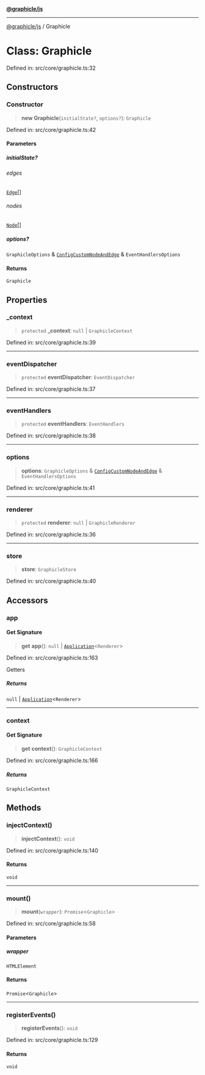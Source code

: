 [**@graphicle/js**](../README.md)

***

[@graphicle/js](../globals.md) / Graphicle

# Class: Graphicle

Defined in: src/core/graphicle.ts:32

## Constructors

### Constructor

> **new Graphicle**(`initialState?`, `options?`): `Graphicle`

Defined in: src/core/graphicle.ts:42

#### Parameters

##### initialState?

###### edges

[`Edge`](../type-aliases/Edge.md)[]

###### nodes

[`Node`](../type-aliases/Node.md)[]

##### options?

`GraphicleOptions` & [`ConfigCustomNodeAndEdge`](../type-aliases/ConfigCustomNodeAndEdge.md) & `EventHandlersOptions`

#### Returns

`Graphicle`

## Properties

### \_context

> `protected` **\_context**: `null` \| `GraphicleContext`

Defined in: src/core/graphicle.ts:39

***

### eventDispatcher

> `protected` **eventDispatcher**: `EventDispatcher`

Defined in: src/core/graphicle.ts:37

***

### eventHandlers

> `protected` **eventHandlers**: `EventHandlers`

Defined in: src/core/graphicle.ts:38

***

### options

> **options**: `GraphicleOptions` & [`ConfigCustomNodeAndEdge`](../type-aliases/ConfigCustomNodeAndEdge.md) & `EventHandlersOptions`

Defined in: src/core/graphicle.ts:41

***

### renderer

> `protected` **renderer**: `null` \| `GraphicleRenderer`

Defined in: src/core/graphicle.ts:36

***

### store

> **store**: `GraphicleStore`

Defined in: src/core/graphicle.ts:40

## Accessors

### app

#### Get Signature

> **get** **app**(): `null` \| [`Application`](../@graphicle/namespaces/Pixi/classes/Application.md)\<`Renderer`\>

Defined in: src/core/graphicle.ts:163

Getters

##### Returns

`null` \| [`Application`](../@graphicle/namespaces/Pixi/classes/Application.md)\<`Renderer`\>

***

### context

#### Get Signature

> **get** **context**(): `GraphicleContext`

Defined in: src/core/graphicle.ts:166

##### Returns

`GraphicleContext`

## Methods

### injectContext()

> **injectContext**(): `void`

Defined in: src/core/graphicle.ts:140

#### Returns

`void`

***

### mount()

> **mount**(`wrapper`): `Promise`\<`Graphicle`\>

Defined in: src/core/graphicle.ts:58

#### Parameters

##### wrapper

`HTMLElement`

#### Returns

`Promise`\<`Graphicle`\>

***

### registerEvents()

> **registerEvents**(): `void`

Defined in: src/core/graphicle.ts:129

#### Returns

`void`
